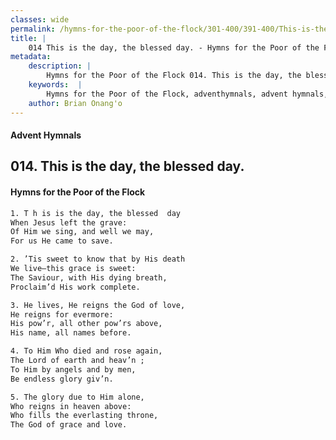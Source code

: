 ```yaml
---
classes: wide
permalink: /hymns-for-the-poor-of-the-flock/301-400/391-400/This-is-the-day,-the-blessed-day/
title: |
    014 This is the day, the blessed day. - Hymns for the Poor of the Flock
metadata:
    description: |
        Hymns for the Poor of the Flock 014. This is the day, the blessed day.. T h is is the day, the blessed  day When Jesus left the grave: Of Him we sing, and well we may,  For us He came to save. 
    keywords:  |
        Hymns for the Poor of the Flock, adventhymnals, advent hymnals, This is the day, the blessed day., T h is is the day, the blessed  day, 
    author: Brian Onang'o
---
```


#### Advent Hymnals
## 014. This is the day, the blessed day.
####  Hymns for the Poor of the Flock

```txt
1. T h is is the day, the blessed  day
When Jesus left the grave:
Of Him we sing, and well we may, 
For us He came to save.

2. ’Tis sweet to know that by His death
We live—this grace is sweet:
The Saviour, with His dying breath, 
Proclaim’d His work complete.

3. He lives, He reigns the God of love,
He reigns for evermore:
His pow’r, all other pow’rs above,
His name, all names before.

4. To Him Who died and rose again,
The Lord of earth and heav’n ;
To Him by angels and by men,
Be endless glory giv’n.

5. The glory due to Him alone,
Who reigns in heaven above:
Who fills the everlasting throne,
The God of grace and love.
```